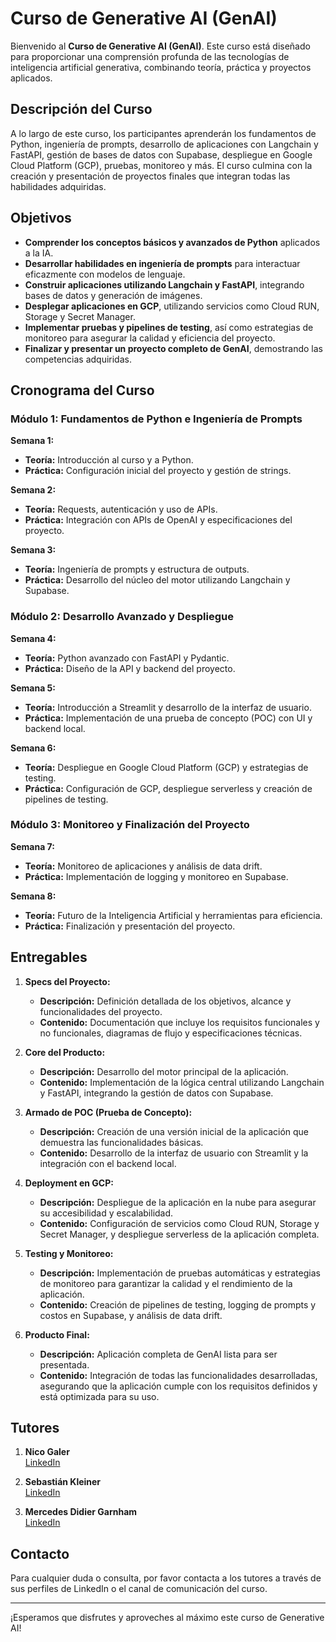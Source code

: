 # Curso de Generative AI (GenAI)

Bienvenido al **Curso de Generative AI (GenAI)**. Este curso está diseñado para proporcionar una comprensión profunda de las tecnologías de inteligencia artificial generativa, combinando teoría, práctica y proyectos aplicados.

## Descripción del Curso

A lo largo de este curso, los participantes aprenderán los fundamentos de Python, ingeniería de prompts, desarrollo de aplicaciones con Langchain y FastAPI, gestión de bases de datos con Supabase, despliegue en Google Cloud Platform (GCP), pruebas, monitoreo y más. El curso culmina con la creación y presentación de proyectos finales que integran todas las habilidades adquiridas.

## Objetivos

- **Comprender los conceptos básicos y avanzados de Python** aplicados a la IA.
- **Desarrollar habilidades en ingeniería de prompts** para interactuar eficazmente con modelos de lenguaje.
- **Construir aplicaciones utilizando Langchain y FastAPI**, integrando bases de datos y generación de imágenes.
- **Desplegar aplicaciones en GCP**, utilizando servicios como Cloud RUN, Storage y Secret Manager.
- **Implementar pruebas y pipelines de testing**, así como estrategias de monitoreo para asegurar la calidad y eficiencia del proyecto.
- **Finalizar y presentar un proyecto completo de GenAI**, demostrando las competencias adquiridas.

## Cronograma del Curso

### Módulo 1: Fundamentos de Python e Ingeniería de Prompts
**Semana 1:**
- **Teoría:** Introducción al curso y a Python.
- **Práctica:** Configuración inicial del proyecto y gestión de strings.

**Semana 2:**
- **Teoría:** Requests, autenticación y uso de APIs.
- **Práctica:** Integración con APIs de OpenAI y especificaciones del proyecto.

**Semana 3:**
- **Teoría:** Ingeniería de prompts y estructura de outputs.
- **Práctica:** Desarrollo del núcleo del motor utilizando Langchain y Supabase.

### Módulo 2: Desarrollo Avanzado y Despliegue
**Semana 4:**
- **Teoría:** Python avanzado con FastAPI y Pydantic.
- **Práctica:** Diseño de la API y backend del proyecto.

**Semana 5:**
- **Teoría:** Introducción a Streamlit y desarrollo de la interfaz de usuario.
- **Práctica:** Implementación de una prueba de concepto (POC) con UI y backend local.

**Semana 6:**
- **Teoría:** Despliegue en Google Cloud Platform (GCP) y estrategias de testing.
- **Práctica:** Configuración de GCP, despliegue serverless y creación de pipelines de testing.

### Módulo 3: Monitoreo y Finalización del Proyecto
**Semana 7:**
- **Teoría:** Monitoreo de aplicaciones y análisis de data drift.
- **Práctica:** Implementación de logging y monitoreo en Supabase.

**Semana 8:**
- **Teoría:** Futuro de la Inteligencia Artificial y herramientas para eficiencia.
- **Práctica:** Finalización y presentación del proyecto.

## Entregables

1. **Specs del Proyecto:**
   - **Descripción:** Definición detallada de los objetivos, alcance y funcionalidades del proyecto.
   - **Contenido:** Documentación que incluye los requisitos funcionales y no funcionales, diagramas de flujo y especificaciones técnicas.

2. **Core del Producto:**
   - **Descripción:** Desarrollo del motor principal de la aplicación.
   - **Contenido:** Implementación de la lógica central utilizando Langchain y FastAPI, integrando la gestión de datos con Supabase.

3. **Armado de POC (Prueba de Concepto):**
   - **Descripción:** Creación de una versión inicial de la aplicación que demuestra las funcionalidades básicas.
   - **Contenido:** Desarrollo de la interfaz de usuario con Streamlit y la integración con el backend local.

4. **Deployment en GCP:**
   - **Descripción:** Despliegue de la aplicación en la nube para asegurar su accesibilidad y escalabilidad.
   - **Contenido:** Configuración de servicios como Cloud RUN, Storage y Secret Manager, y despliegue serverless de la aplicación completa.

5. **Testing y Monitoreo:**
   - **Descripción:** Implementación de pruebas automáticas y estrategias de monitoreo para garantizar la calidad y el rendimiento de la aplicación.
   - **Contenido:** Creación de pipelines de testing, logging de prompts y costos en Supabase, y análisis de data drift.

6. **Producto Final:**
   - **Descripción:** Aplicación completa de GenAI lista para ser presentada.
   - **Contenido:** Integración de todas las funcionalidades desarrolladas, asegurando que la aplicación cumple con los requisitos definidos y está optimizada para su uso.

## Tutores

1. **Nico Galer**  
   [LinkedIn](https://www.linkedin.com/in/nico-galer/)

2. **Sebastián Kleiner**  
   [LinkedIn](https://www.linkedin.com/in/sebastiankleiner/)

3. **Mercedes Didier Garnham**  
   [LinkedIn](https://www.linkedin.com/in/mercedes-didier-garnham/)

## Contacto

Para cualquier duda o consulta, por favor contacta a los tutores a través de sus perfiles de LinkedIn o el canal de comunicación del curso.

---

¡Esperamos que disfrutes y aproveches al máximo este curso de Generative AI!

